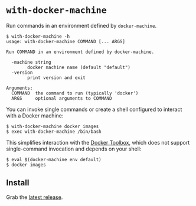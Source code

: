 # `with-docker-machine`

Run commands in an environment defined by `docker-machine`.

``` console
$ with-docker-machine -h
usage: with-docker-machine COMMAND [... ARGS]

Run COMMAND in an environment defined by docker-machine.

  -machine string
    	docker machine name (default "default")
  -version
    	print version and exit

Arguments:
  COMMAND  the command to run (typically 'docker')
  ARGS     optional arguments to COMMAND
```

You can invoke single commands or create a shell configured to interact with a Docker machine:

``` console
$ with-docker-machine docker images
$ exec with-docker-machine /bin/bash
```

This simplifies interaction with the [Docker Toolbox][], which does not support single-command invocation and depends on your shell:

``` console
$ eval $(docker-machine env default)
$ docker images
```

## Install

Grab the [latest release][].

[docker toolbox]: https://www.docker.com/docker-toolbox
[latest release]: https://github.com/whilp/with-docker-machine/releases/latest
